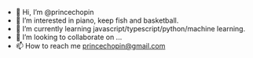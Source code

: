- 👋 Hi, I’m @princechopin
- 👀 I’m interested in piano, keep fish and basketball.
- 🌱 I’m currently learning javascript/typescript/python/machine learning.
- 💞️ I’m looking to collaborate on ...
- 📫 How to reach me princechopin@gmail.com

<!---
princechopin/princechopin is a ✨ special ✨ repository because its `README.md` (this file) appears on your GitHub profile.
You can click the Preview link to take a look at your changes.
--->
